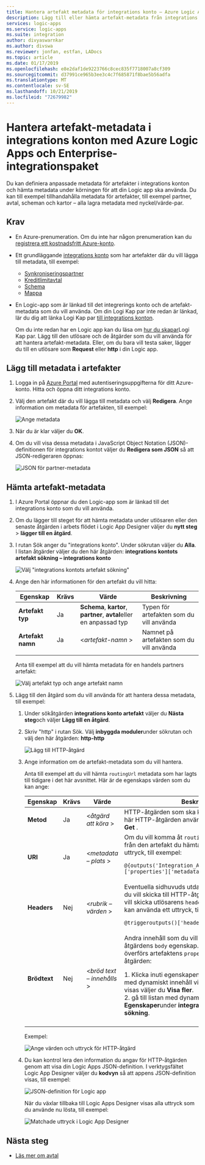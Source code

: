 ```yaml
---
title: Hantera artefakt metadata för integrations konto – Azure Logic Apps
description: Lägg till eller hämta artefakt-metadata från integrations konton i Azure Logic Apps med Enterprise-integrationspaket
services: logic-apps
ms.service: logic-apps
ms.suite: integration
author: divyaswarnkar
ms.author: divswa
ms.reviewer: jonfan, estfan, LADocs
ms.topic: article
ms.date: 01/17/2019
ms.openlocfilehash: e8e2daf1de9223766c8cec835f7718007a8cf309
ms.sourcegitcommit: d37991ce965b3ee3c4c7f685871f8bae5b56adfa
ms.translationtype: MT
ms.contentlocale: sv-SE
ms.lasthandoff: 10/21/2019
ms.locfileid: "72679982"
---
```

# <a name="manage-artifact-metadata-in-integration-accounts-with-azure-logic-apps-and-enterprise-integration-pack"></a>Hantera artefakt-metadata i integrations konton med Azure Logic Apps och Enterprise-integrationspaket

Du kan definiera anpassade metadata för artefakter i integrations konton och hämta metadata under körningen för att din Logic app ska använda. Du kan till exempel tillhandahålla metadata för artefakter, till exempel partner, avtal, scheman och kartor – alla lagra metadata med nyckel/värde-par. 

## <a name="prerequisites"></a>Krav

* En Azure-prenumeration. Om du inte har någon prenumeration kan du <a href="https://azure.microsoft.com/free/" target="_blank">registrera ett kostnadsfritt Azure-konto</a>.

* Ett grundläggande [integrations konto](../logic-apps/logic-apps-enterprise-integration-create-integration-account.md) som har artefakter där du vill lägga till metadata, till exempel: 

  * [Synkroniseringspartner](logic-apps-enterprise-integration-partners.md)
  * [Kreditlimitavtal](logic-apps-enterprise-integration-agreements.md)
  * [Schema](logic-apps-enterprise-integration-schemas.md)
  * [Mappa](logic-apps-enterprise-integration-maps.md)

* En Logic-app som är länkad till det integrerings konto och de artefakt-metadata som du vill använda. Om din Logi Kap par inte redan är länkad, lär du dig att länka Logi Kap par [till integrations konton](logic-apps-enterprise-integration-create-integration-account.md#link-account). 

  Om du inte redan har en Logic app kan du läsa om [hur du skapar](../logic-apps/quickstart-create-first-logic-app-workflow.md)Logi Kap par. 
  Lägg till den utlösare och de åtgärder som du vill använda för att hantera artefakt-metadata. Eller, om du bara vill testa saker, lägger du till en utlösare som **Request** eller **http** i din Logic app.

## <a name="add-metadata-to-artifacts"></a>Lägg till metadata i artefakter

1. Logga in på <a href="https://portal.azure.com" target="_blank">Azure Portal</a> med autentiseringsuppgifterna för ditt Azure-konto. Hitta och öppna ditt integrations konto.

1. Välj den artefakt där du vill lägga till metadata och välj **Redigera**. Ange information om metadata för artefakten, till exempel:

   ![Ange metadata](media/logic-apps-enterprise-integration-metadata/add-partner-metadata.png)

1. När du är klar väljer du **OK**.

1. Om du vill visa dessa metadata i JavaScript Object Notation (JSON)-definitionen för integrations kontot väljer du **Redigera som JSON** så att JSON-redigeraren öppnas: 

   ![JSON för partner-metadata](media/logic-apps-enterprise-integration-metadata/partner-metadata.png)

## <a name="get-artifact-metadata"></a>Hämta artefakt-metadata

1. I Azure Portal öppnar du den Logic-app som är länkad till det integrations konto som du vill använda. 

1. Om du lägger till steget för att hämta metadata under utlösaren eller den senaste åtgärden i arbets flödet i Logic App Designer väljer du **nytt steg**  > **lägger till en åtgärd**. 

1. I rutan Sök anger du "integrations konto". Under sökrutan väljer du **Alla**. I listan åtgärder väljer du den här åtgärden: **integrations kontots artefakt sökning – integrations konto**

   ![Välj "integrations kontots artefakt sökning"](media/logic-apps-enterprise-integration-metadata/integration-account-artifact-lookup.png)

1. Ange den här informationen för den artefakt du vill hitta:

   | Egenskap | Krävs | Värde | Beskrivning | 
   |----------|---------|-------|-------------| 
   | **Artefakt typ** | Ja | **Schema**, **kartor**, **partner**, **avtal**eller en anpassad typ | Typen för artefakten som du vill använda | 
   | **Artefakt namn** | Ja | <*artefakt-namn* > | Namnet på artefakten som du vill använda | 
   ||| 

   Anta till exempel att du vill hämta metadata för en handels partners artefakt:

   ![Välj artefakt typ och ange artefakt namn](media/logic-apps-enterprise-integration-metadata/artifact-lookup-information.png)

1. Lägg till den åtgärd som du vill använda för att hantera dessa metadata, till exempel:

   1. Under sökåtgärden **integrations konto artefakt** väljer du **Nästa steg**och väljer **Lägg till en åtgärd**. 

   1. Skriv "http" i rutan Sök. Välj **inbyggda moduler**under sökrutan och välj den här åtgärden: **http-http**

      ![Lägg till HTTP-åtgärd](media/logic-apps-enterprise-integration-metadata/http-action.png)

   1. Ange information om de artefakt-metadata som du vill hantera. 

      Anta till exempel att du vill hämta `routingUrl` metadata som har lagts till tidigare i det här avsnittet. Här är de egenskaps värden som du kan ange: 

      | Egenskap | Krävs | Värde | Beskrivning | 
      |----------|----------|-------|-------------| 
      | **Metod** | Ja | <*åtgärd att köra* > | HTTP-åtgärden som ska köras på artefakten. Den här HTTP-åtgärden använder till exempel metoden **Get** . | 
      | **URI** | Ja | <*metadata – plats* > | Om du vill komma åt `routingUrl`-metadata-värdet från den artefakt du hämtade kan du använda ett uttryck, till exempel: <p>`@{outputs('Integration_Account_Artifact_Lookup')['properties']['metadata']['routingUrl']}` | 
      | **Headers** | Nej | <*rubrik – värden* > | Eventuella sidhuvuds utdata från den utlösare som du vill skicka till HTTP-åtgärden. Om du till exempel vill skicka utlösarens `headers` egenskaps värde: du kan använda ett uttryck, till exempel: <p>`@triggeroutputs()['headers']` | 
      | **Brödtext** | Nej | <*bröd text – innehålls* > | Andra innehåll som du vill skicka genom HTTP-åtgärdens `body` egenskap. I det här exemplet överförs artefaktens `properties` värden till HTTP-åtgärden: <p>1. Klicka inuti egenskapen **brödtext** så att listan med dynamiskt innehåll visas. Om inga egenskaper visas väljer du **Visa fler**. <br>2. gå till listan med dynamiskt innehåll och välj **Egenskaper**under **integrations kontots artefakt sökning**. | 
      |||| 

      Exempel:

      ![Ange värden och uttryck för HTTP-åtgärd](media/logic-apps-enterprise-integration-metadata/add-http-action-values.png)

   1. Du kan kontrol lera den information du angav för HTTP-åtgärden genom att visa din Logic Apps JSON-definition. I verktygsfältet Logic App Designer väljer du **kodvyn** så att appens JSON-definition visas, till exempel:

      ![JSON-definition för Logic app](media/logic-apps-enterprise-integration-metadata/finished-logic-app-definition.png)

      När du växlar tillbaka till Logic Apps Designer visas alla uttryck som du använde nu lösta, till exempel:

      ![Matchade uttryck i Logic App Designer](media/logic-apps-enterprise-integration-metadata/resolved-expressions.png)

## <a name="next-steps"></a>Nästa steg

* [Läs mer om avtal](logic-apps-enterprise-integration-agreements.md)
